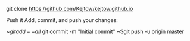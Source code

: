 git clone https://github.com/Kejtow/kejtow.github.io


Push it
Add, commit, and push your changes:


~$git add --all
~$git commit -m "Initial commit"
~$git push -u origin master
